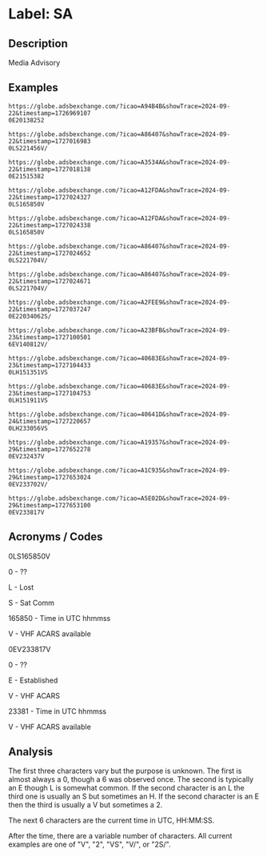 # Label: SA

## Description

Media Advisory

## Examples

```
https://globe.adsbexchange.com/?icao=A94B4B&showTrace=2024-09-22&timestamp=1726969107
0E20138252

https://globe.adsbexchange.com/?icao=A86407&showTrace=2024-09-22&timestamp=1727016983
0LS221456V/

https://globe.adsbexchange.com/?icao=A3534A&showTrace=2024-09-22&timestamp=1727018138
0E21515382

https://globe.adsbexchange.com/?icao=A12FDA&showTrace=2024-09-22&timestamp=1727024327
0LS165850V

https://globe.adsbexchange.com/?icao=A12FDA&showTrace=2024-09-22&timestamp=1727024338
0LS165850V

https://globe.adsbexchange.com/?icao=A86407&showTrace=2024-09-22&timestamp=1727024652
0LS221704V/

https://globe.adsbexchange.com/?icao=A86407&showTrace=2024-09-22&timestamp=1727024671
0LS221704V/

https://globe.adsbexchange.com/?icao=A2FEE9&showTrace=2024-09-22&timestamp=1727037247
0E22034062S/

https://globe.adsbexchange.com/?icao=A23BFB&showTrace=2024-09-23&timestamp=1727100501
6EV140812V/

https://globe.adsbexchange.com/?icao=40683E&showTrace=2024-09-23&timestamp=1727104433
0LH151351VS

https://globe.adsbexchange.com/?icao=40683E&showTrace=2024-09-23&timestamp=1727104753
0LH151911VS

https://globe.adsbexchange.com/?icao=40641D&showTrace=2024-09-24&timestamp=1727220657
0LH233056VS

https://globe.adsbexchange.com/?icao=A19357&showTrace=2024-09-29&timestamp=1727652278
0EV232437V

https://globe.adsbexchange.com/?icao=A1C935&showTrace=2024-09-29&timestamp=1727653024
0EV233702V/

https://globe.adsbexchange.com/?icao=A5E02D&showTrace=2024-09-29&timestamp=1727653100
0EV233817V
```

## Acronyms / Codes

0LS165850V  

0  - ??

L  - Lost

S  - Sat Comm

165850 - Time in UTC hhmmss

V - VHF ACARS available


0EV233817V

0 - ??

E - Established

V - VHF ACARS

23381 - Time in UTC hhmmss

V - VHF ACARS available


## Analysis

The first three characters vary but the purpose is unknown. The first is almost always a 0, though a 6 was observed once. The second is typically an E though L is somewhat common. If the second character is an L the third one is usually an S but sometimes an H. If the second character is an E then the third is usually a V but sometimes a 2.

The next 6 characters are the current time in UTC, HH:MM:SS.

After the time, there are a variable number of characters. All current examples are one of "V", "2", "VS", "V/", or "2S/".
